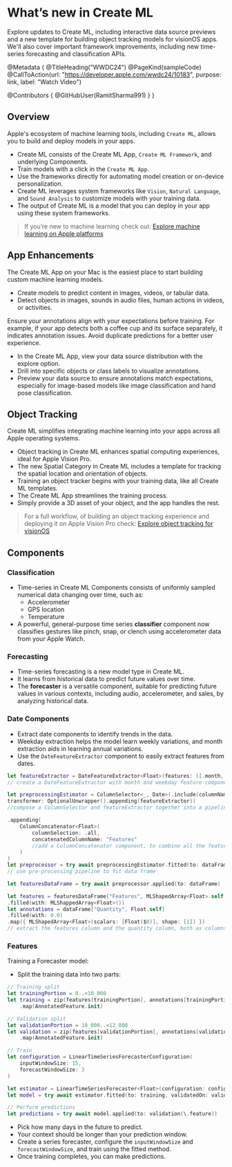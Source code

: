 # What’s new in Create ML

Explore updates to Create ML, including interactive data source previews and a new template for building object tracking models for visionOS apps. We'll also cover important framework improvements, including new time-series forecasting and classification APIs.

@Metadata {
   @TitleHeading("WWDC24")
   @PageKind(sampleCode)
   @CallToAction(url: "https://developer.apple.com/wwdc24/10183", purpose: link, label: "Watch Video")

   @Contributors {
      @GitHubUser(RamitSharma991)
   }
}


## Overview

Apple's ecosystem of machine learning tools, including `Create ML`, allows you to build and deploy models in your apps.

-   Create ML consists of the Create ML App, `Create ML Framework`, and underlying Components.
-   Train models with a click in the `Create ML App`.
-   Use the frameworks directly for automating model creation or on-device personalization.
-   Create ML leverages system frameworks like `Vision`, `Natural Language`, and `Sound Analysis` to customize models with your training data.
-   The output of Create ML is a model that you can deploy in your app using these system frameworks.

>   If you’re new to machine learning check out: 
    [Explore machine learning on Apple platforms](https://developer.apple.com/wwdc24/10223)

## App Enhancements

The Create ML App on your Mac is the easiest place to start building custom machine learning models.
-   Create models to predict content in images, videos, or tabular data.
-   Detect objects in images, sounds in audio files, human actions in videos, or activities.

Ensure your annotations align with your expectations before training. For example, if your app detects both a coffee cup and its surface separately, it indicates annotation issues. Avoid duplicate predictions for a better user experience.

-   In the Create ML App, view your data source distribution with the explore option.
-   Drill into specific objects or class labels to visualize annotations.
-   Preview your data source to ensure annotations match expectations, especially for image-based models like image classification and hand pose classification.



## Object Tracking
Create ML simplifies integrating machine learning into your apps across all Apple operating systems.

-   Object tracking in Create ML enhances spatial computing experiences, ideal for Apple Vision Pro.
-   The new Spatial Category in Create ML includes a template for tracking the spatial location and orientation of objects.
-   Training an object tracker begins with your training data, like all Create ML templates.
-   The Create ML App streamlines the training process.
-   Simply provide a 3D asset of your object, and the app handles the rest.

>   For a full workflow, of building an object tracking experience and deploying it on Apple Vision Pro check: 
 [Explore object tracking for visionOS](https://developer.apple.com/wwdc24/10223)

## Components

### Classification
-   Time-series in Create ML Components consists of uniformly sampled numerical data changing over time, such as:
    -   Accelerometer
    -   GPS location
    -   Temperature
-   A powerful, general-purpose time series **classifier** component now classifies gestures like pinch, snap, or clench using accelerometer data from your Apple Watch.

### Forecasting
-   Time-series forecasting is a new model type in Create ML.
-   It learns from historical data to predict future values over time.
-   The **forecaster** is a versatile component, suitable for predicting future values in various contexts, including audio, accelerometer, and sales, by analyzing historical data.

### Date Components
-   Extract date components to identify trends in the data.
-   Weekday extraction helps the model learn weekly variations, and month extraction aids in learning annual variations.
-   Use the `DateFeatureExtractor` component to easily extract features from dates.

```swift
let featureExtractor = DateFeatureExtractor<Float>(features: ([.month, .weekday])
// create a DateFeatureExtractor with month and weekday feature components.

let preprocessingEstimator = ColumnSelector<_, Date>(.include(columnNames: ["Date"]),
transformer: OptionalUnwrapper().appending(featureExtractor))
//compose a ColumnSelector and featureExtractor together into a pipeline.

.appending(
    ColumnConcatenator<Float>(
        columnSelection: .all, 
        concatenatedColumnName: "Features"
        //add a ColumnConcatenator component, to combine all the features into a shaped array.
    )
)
let preprocessor = try await preprocessingEstimator.fitted(to: dataFrame)
// use pre-processing pipeline to fit data frame

let featuresDataFrame = try await preprocessor.applied(to: dataFrame)

let features = featuresDataFrame["Features", MLShapedArray<Float>.self]
.filled(with: MLShappedArray<Float>())
let annotations = dataFrame["Quantity", Float.self]
.filled(with: 0.0)
.map({ MLShapedArray<Float>(scalars: [Float($0)], shape: [1]) })
// extract the features column and the quantity column, both as columns of MLShapedArray

```
### Features
Training a Forecaster model:
-   Split the training data into two parts:

```swift
// Training split
let trainingPortion = 0..<10_000
let training = zip(features[trainingPortion], annotations[trainingPortion])
    .map(AnnotatedFeature.init)

// Validation split
let validationPortion = 10_000..<12_000
let validation = zip(features[validationPortion], annotations[validationPortion])
    .map(AnnotatedFeature.init)

// Train
let configuration = LinearTimeSeriesForecasterConfiguration(
    inputWindowSize: 15,
    forecastWindowSize: 3
)

let estimator = LinearTimeSeriesForecaster<Float>(configuration: configuration)
let model = try await estimator.fitted(to: training, validatedOn: validation)

// Perform predictions
let predictions = try await model.applied(to: validation(\.feature))

```
-   Pick how many days in the future to predict.
-   Your context should be longer than your prediction window.
-   Create a series forecaster, configure the `inputWindowSize` and `forecastWindowSize`, and train using the fitted method.
-   Once training completes, you can make predictions.
